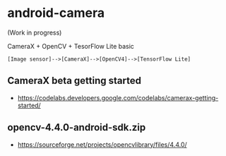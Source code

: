 # android-camera

(Work in progress)

 CameraX + OpenCV + TesorFlow Lite basic

```
[Image sensor]-->[CameraX]-->[OpenCV4]-->[TensorFlow Lite]

```

## CameraX beta getting started

- https://codelabs.developers.google.com/codelabs/camerax-getting-started/

## opencv-4.4.0-android-sdk.zip

- https://sourceforge.net/projects/opencvlibrary/files/4.4.0/
